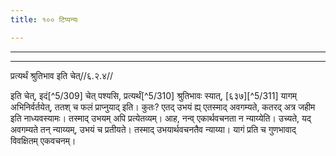 ```yaml
---
title: १०० टिप्पन्यः

---
```


[^5/302]: E2: 5,224; E6: 2,129

[^5/303]: Vgl. zu MS 3.7.18

[^5/304]: E2 om. puruṣaṃ

[^5/305]: E2: puruṣaśabdaḥ saṃbadhyeta

[^5/306]: ṚV 9.19.2

[^5/307]: E2: tathaite

[^5/308]: ṚV 9.6.2.1

____________________________________________



____________________________________________


प्रत्यर्थं श्रुतिभाव इति चेत्//६.२.४//

इति चेत्, इदं[^5/309] चेत् पश्यसि, प्रत्यर्थं[^5/310] श्रुतिभावः स्यात्, [६३७][^5/311] यागम् अभिनिर्वर्तयेत्, ततश् च फलं प्राप्नुयाद् इति। कुतः? एतद् उभयं ह्य् एतस्माद् अवगम्यते, कतरद् अत्र जहीम इति नाध्यवस्यामः। तस्माद् उभयम् अपि प्रत्येतव्यम्। आह, नन्व् एकार्थवचनता न न्याय्येति। उच्यते, यद् अवगम्यते तन् न्याय्यम्, उभयं च प्रतीयते। तस्माद् उभयार्थवचनतैव न्याय्या। यागं प्रति च गुणभावाद् विवक्षितम् एकवचनम्।
